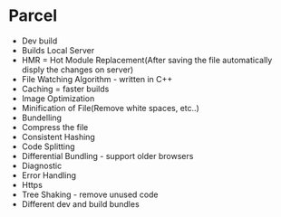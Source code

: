 # Parcel
- Dev build
- Builds Local Server
- HMR = Hot Module Replacement(After saving the file automatically disply the changes on server)
- File Watching Algorithm - written in C++
- Caching = faster builds
- Image Optimization
- Minification of File(Remove white spaces, etc..)
- Bundelling 
- Compress the file
- Consistent Hashing
- Code Splitting
- Differential Bundling - support older browsers
- Diagnostic
- Error Handling
- Https
- Tree Shaking - remove unused code
- Different dev and build bundles
